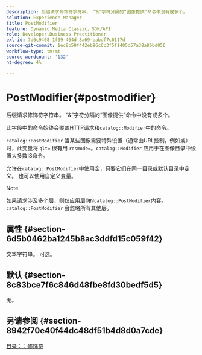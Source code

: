 ```yaml
---
description: 后缀请求修饰符字符串。 “&”字符分隔的“图像提供”命令中没有或多个。
solution: Experience Manager
title: PostModifier
feature: Dynamic Media Classic，SDK/API
role: Developer,Business Practitioner
exl-id: 7d6c9408-1f09-464d-8a69-eabdf7c0117d
source-git-commit: 1ec8b59f442eb96c6c3f5f1405d57a38a86bd056
workflow-type: tm+mt
source-wordcount: '132'
ht-degree: 4%

---
```


# PostModifier{#postmodifier}

后缀请求修饰符字符串。 “&amp;”字符分隔的“图像提供”命令中没有或多个。

此字段中的命令始终会覆盖HTTP请求和`catalog::Modifier`中的命令。

`catalog::PostModifier` 当某些图像需要特殊设置（通常由URL控制，例如或）时，此变量将 `qlt=` 很有用 `resmode=`。`catalog::Modifier` 应用于在图像目录中设置大多数IS命令。

允许在`catalog::PostModifier`中使用宏，只要它们在同一目录或默认目录中定义。 也可以使用自定义变量。

>[!NOTE]
>
>如果请求涉及多个层，则仅应用层0的`catalog::PostModifier`内容。 `catalog::PostModifier` 会忽略所有其他层。

## 属性 {#section-6d5b0462ba1245b8ac3ddfd15c059f42}

文本字符串。 可选。

## 默认 {#section-8c83bce7f6c846d48fbe8fd30bedf5d5}

无。

## 另请参阅 {#section-8942f70e40f44dc48df51b4d8d0a7cde}

[目录：：修饰符](../../../../../../is-api/image-catalog/image-serving-api-ref/c-image-catalog-reference/c-image-svg-data-reference/c-image-data-reference/r-modifier-cat.md#reference-d2c6884b3a2248fab81a112d27969834)
